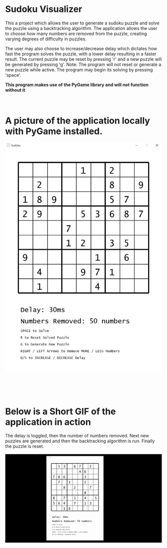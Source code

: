 # Sudoku Visualizer

This a project which allows the user to generate a sudoku puzzle and solve the puzzle using a backtracking algorithm. The application allows the user to choose how many
numbers are removed from the puzzle, creating varying degrees of difficulty in puzzles. 

The user may also choose to increase/decrease delay which dictates how fast the program solves the puzzle, with a lower delay resulting in a faster result.
The current puzzle may be reset by pressing 'r' and a new puzzle will be generated by pressing 'g'. Note: The program will not reset or generate a new puzzle
while active.
The program may begin its solving by pressing 'space'.

**This program makes use of the PyGame library and will not function without it**
<br><br><br>
# A picture of the application locally with PyGame installed.

![Picture of the Application](sudoku_application.PNG)

<br><br><br>
# Below is a Short GIF of the application in action
The delay is toggled, then the number of numbers removed. Next new puzzles are generated and then the backtracking algorithm is run. Finally the puzzle is reset.
<br><br>
![Demo of the Application](sudoku_demo.gif)
